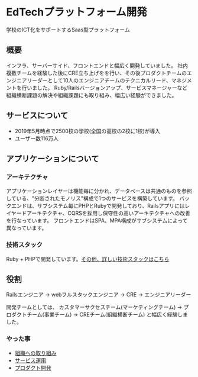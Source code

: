 # EdTechプラットフォーム開発
学校のICT化をサポートするSaas型プラットフォーム

## 概要
インフラ、サーバーサイド、フロントエンドと幅広く開発していました。
社内複数チームを経験した後にCRE立ち上げをを行い、その後プロダクトチームのエンジニアリーダーとして10人のエンジニアチームのテクニカルリード、マネジメントを行いました。
Ruby/Railsバージョンアップ、サービスマネージャーなど組織横断課題の解決や組織課題にも取り組み、幅広い経験ができました。

## サービスについて
* 2019年5月時点で2500校の学校(全国の高校の2校に1校)が導入
* ユーザー数116万人

## アプリケーションについて
### アーキテクチャ
アプリケーションレイヤーは機能毎に分かれ、データベースは共通のものを参照している、"分断されたモノリス"構成で1つのサービスを構築しています。
バックエンドは、サブシステム毎にPHPとRubyで開発しており、Railsアプリにはレイヤードアーキテクチャ、CQRSを採用し保守性の高いアーキテクチャへの改善を行なっています。
フロントエンドはSPA、MPA構成がサブシステムによって異なっています。

### 技術スタック
Ruby + PHPで開発しています。[その他、詳しい技術スタックはこちら](technology_stack.md)

## 役割
Railsエンジニア -> webフルスタックエンジニア -> CRE -> エンジニアリーダー

開発チームとしては、
カスタマーサクセスチーム(マーケティングチーム) -> プロダクトチーム(事業チーム) -> CREチーム(組織横断チーム)
と幅広く経験しました。

### やった事
* [組織への取り組み](achievements/organization.md)
* [サービス運用](achievements/operation.md)
* [プロダクト開発](achievements/product.md)